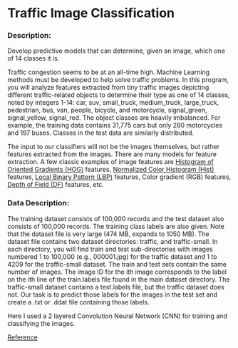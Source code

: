 # Traffic Image Classification

### Description:
Develop predictive models that can determine, given an image, which one of 14 classes it is. 

Traffic congestion seems to be at an all-time high. Machine Learning methods must be developed to help solve traffic problems. In this program, you will analyze features extracted from tiny traffic images depicting different traffic-related objects to determine their type as one of 14 classes, noted by integers 1-14: car, suv, small_truck, medium_truck, large_truck, pedestrian, bus, van, people, bicycle, and motorcycle, signal_green, signal_yellow, signal_red.
The object classes are heavily imbalanced. For example, the training data contains 31,775 cars but only 280 motorcycles and 197 buses. Classes in the test data are similarly distributed.

The input to our classifiers will not be the images themselves, but rather features extracted from the images. There are many models for feature extraction. A few classic examples of image features are [Histogram of Oriented Gradients (HOG)](http://scikit-image.org/docs/dev/auto_examples/features_detection/plot_hog.html) features, [Normalized Color Histogram (Hist)](https://docs.opencv.org/3.3.1/d1/db7/tutorial_py_histogram_begins.html) features, [Local Binary Pattern (LBP)](http://scikit-image.org/docs/dev/auto_examples/features_detection/plot_local_binary_pattern.html) features, Color gradient (RGB) features, [Depth of Field (DF)](https://en.wikipedia.org/wiki/Depth_of_field) features, etc.

### Data Description:
The training dataset consists of 100,000 records and the test dataset also consists of 100,000 records. The training class labels are also given.
Note that the dataset file is very large (474 MB, expands to 1050 MB). 
The dataset file contains two dataset directories: traffic, and traffic-small. In each directory, you will find train and test sub-directories with images numbered 1 to 100,000 (e.g., 000001.jpg) for the traffic dataset and 1 to 4209 for the traffic-small dataset. The train and
test sets contain the same number of images. The image ID for the ith image corresponds to the label on the ith line of the train.labels file found in the main dataset directory. The traffic-small dataset contains a test.labels file, but the traffic dataset does not.
Our task is to predict those labels for the images in the test set and create a .txt or .ddat file containing those labels.

Here I used a 2 layered Convolution Neural Network (CNN) for training and classifying the images.

[Reference](https://www.analyticsvidhya.com/blog/2019/01/build-image-classification-model-10-minutes/)
